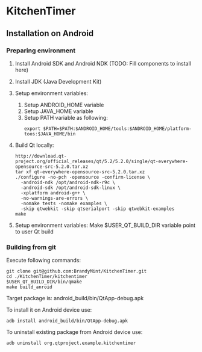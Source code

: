KitchenTimer
============

Installation on Android
-----------------------

### Preparing environment

1. Install Android SDK and Android NDK
   (TODO: Fill components to install here)

2. Install JDK (Java Development Kit)

3. Setup environment variables:
   1. Setup ANDROID_HOME variable
   2. Setup JAVA_HOME variable
   3. Setup PATH variable as following:
      ```
      export $PATH=$PATH:$ANDROID_HOME/tools:$ANDROID_HOME/platform-toos:$JAVA_HOME/bin
      ```

4. Build Qt locally:
   ```
   http://download.qt-project.org/official_releases/qt/5.2/5.2.0/single/qt-everywhere-opensource-src-5.2.0.tar.xz
   tar xf qt-everywhere-opensource-src-5.2.0.tar.xz
   ./configure -no-pch -opensource -confirm-license \
     -android-ndk /opt/android-ndk-r9c \
     -android-sdk /opt/android-sdk-linux \
     -xplatform android-g++ \
     -no-warnings-are-errors \
     -nomake tests -nomake examples \
     -skip qtwebkit -skip qtserialport -skip qtwebkit-examples
   make
   ```

5. Setup environment variables:
   Make $USER_QT_BUILD_DIR variable point to user Qt build

### Building from git

Execute following commands:
```
git clone git@github.com:BrandyMint/KitchenTimer.git
cd ./KitchenTimer/kitchentimer
$USER_QT_BUILD_DIR/bin/qmake
make build_anroid
```

Target package is: android_build/bin/QtApp-debug.apk

To install it on Android device use:
```
adb install android_build/bin/QtApp-debug.apk
```

To uninstall existing package from Android device use:
```
adb uninstall org.qtproject.example.kitchentimer
```
